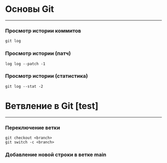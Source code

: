 # Основы Git
***
### Просмотр истории коммитов
    git log
### Просмотр истории (патч)
    log log --patch -1
### Просмотр истории (статистика)
    git log --stat -2




# Ветвление в Git [test]
***
### Переключение ветки
    git checkout <branch>
    git switch -c <branch>

### 


### Добавление новой строки в ветке main
